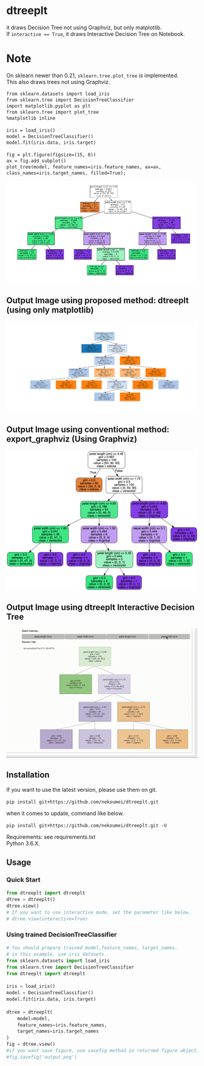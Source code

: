 # dtreeplt
it draws Decision Tree not using Graphviz, but only matplotlib.  
If `interactive == True`, it draws Interactive Decision Tree on Notebook.

# Note
On sklearn newer than 0.21, `sklearn.tree.plot_tree` is implemented.  
This also draws trees not using Graphviz.
```
from sklearn.datasets import load_iris
from sklearn.tree import DecisionTreeClassifier
import matplotlib.pyplot as plt
from sklearn.tree import plot_tree
%matplotlib inline

iris = load_iris()
model = DecisionTreeClassifier()
model.fit(iris.data, iris.target)

fig = plt.figure(figsize=(15, 8))
ax = fig.add_subplot()
plot_tree(model, feature_names=iris.feature_names, ax=ax, class_names=iris.target_names, filled=True);
```
![graphviz](output/plot_tree.png)

## Output Image using proposed method: dtreeplt (using only matplotlib)
![graphviz](output/result.png)

## Output Image using conventional method: export_graphviz (Using Graphviz)
![graphviz](output/using_graphviz.png)

## Output Image using dtreeplt Interactive Decision Tree  
  
![graphviz](output/idt_demo.gif)

## Installation
If you want to use the latest version, please use them on git.  
  
`pip install git+https://github.com/nekoumei/dtreeplt.git`

when it comes to update, command like below. 

 `pip install git+https://github.com/nekoumei/dtreeplt.git -U`


Requirements: see requirements.txt    
Python 3.6.X.

## Usage
### Quick Start
```python
from dtreeplt import dtreeplt
dtree = dtreeplt()
dtree.view()
# If you want to use interactive mode, set the parameter like below.
# dtree.view(interactive=True)

```
### Using trained DecisionTreeClassifier
```python
# You should prepare trained model,feature_names, target_names.
# in this example, use iris datasets.
from sklearn.datasets import load_iris
from sklearn.tree import DecisionTreeClassifier
from dtreeplt import dtreeplt

iris = load_iris()
model = DecisionTreeClassifier()
model.fit(iris.data, iris.target)

dtree = dtreeplt(
    model=model,
    feature_names=iris.feature_names,
    target_names=iris.target_names
)
fig = dtree.view()
#if you want save figure, use savefig method in returned figure object.
#fig.savefig('output.png')
```


